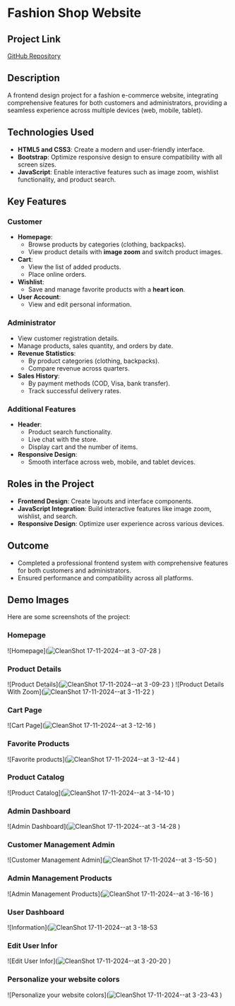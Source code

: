 # Fashion Shop Website

## Project Link
[GitHub Repository](https://github.com/CoutProgramming/Fashion_Shop_Website)

## Description
A frontend design project for a fashion e-commerce website, integrating comprehensive features for both customers and administrators, providing a seamless experience across multiple devices (web, mobile, tablet).

## Technologies Used
- **HTML5 and CSS3**: Create a modern and user-friendly interface.
- **Bootstrap**: Optimize responsive design to ensure compatibility with all screen sizes.
- **JavaScript**: Enable interactive features such as image zoom, wishlist functionality, and product search.

## Key Features

### Customer
- **Homepage**:
  - Browse products by categories (clothing, backpacks).
  - View product details with **image zoom** and switch product images.
- **Cart**:
  - View the list of added products.
  - Place online orders.
- **Wishlist**:
  - Save and manage favorite products with a **heart icon**.
- **User Account**:
  - View and edit personal information.

### Administrator
- View customer registration details.
- Manage products, sales quantity, and orders by date.
- **Revenue Statistics**:
  - By product categories (clothing, backpacks).
  - Compare revenue across quarters.
- **Sales History**:
  - By payment methods (COD, Visa, bank transfer).
  - Track successful delivery rates.

### Additional Features
- **Header**:
  - Product search functionality.
  - Live chat with the store.
  - Display cart and the number of items.
- **Responsive Design**:
  - Smooth interface across web, mobile, and tablet devices.

## Roles in the Project
- **Frontend Design**: Create layouts and interface components.
- **JavaScript Integration**: Build interactive features like image zoom, wishlist, and search.
- **Responsive Design**: Optimize user experience across various devices.

## Outcome
- Completed a professional frontend system with comprehensive features for both customers and administrators.
- Ensured performance and compatibility across all platforms.

## Demo Images
Here are some screenshots of the project:

### Homepage
![Homepage](![CleanShot 17-11-2024--at 3 -07-28](https://github.com/user-attachments/assets/936c3ccd-987f-4335-8aaf-6365e701e812)
)

### Product Details
![Product Details](![CleanShot 17-11-2024--at 3 -09-23](https://github.com/user-attachments/assets/d4c8f811-581a-42d9-a576-02e50ac856be)
)
![Product Details With Zoom](![CleanShot 17-11-2024--at 3 -11-22](https://github.com/user-attachments/assets/aed86782-d8de-4a40-8d4e-2adad8342e71)
)
### Cart Page
![Cart Page](![CleanShot 17-11-2024--at 3 -12-16](https://github.com/user-attachments/assets/96ccde02-91f8-455f-b088-c161ef15bae9)
)
### Favorite Products
![Favorite products](![CleanShot 17-11-2024--at 3 -12-44](https://github.com/user-attachments/assets/ee6c94ad-6ab6-4032-9679-e9e23fe0bad5)
)
### Product Catalog
![Product Catalog](![CleanShot 17-11-2024--at 3 -14-10](https://github.com/user-attachments/assets/acb2dddc-996f-4881-81ba-18c18f4f2d68)
)

### Admin Dashboard
![Admin Dashboard](![CleanShot 17-11-2024--at 3 -14-28](https://github.com/user-attachments/assets/a514c696-67d0-44ac-ae7c-3ab0e5bd033f)
)
### Customer Management Admin
![Customer Management Admin](![CleanShot 17-11-2024--at 3 -15-50](https://github.com/user-attachments/assets/8a5a63af-ab5b-4504-95f7-8a85f0c76fe8)
)
### Admin Management Products
![Admin Management Products](![CleanShot 17-11-2024--at 3 -16-16](https://github.com/user-attachments/assets/8bc54676-0564-4184-9693-9c897a4b4926)
)

### User Dashboard
![Information](![CleanShot 17-11-2024--at 3 -18-53](https://github.com/user-attachments/assets/dec63579-7677-463d-ac42-154c4d752270)
### Edit User Infor
![Edit User Infor](![CleanShot 17-11-2024--at 3 -20-20](https://github.com/user-attachments/assets/b114f7b3-5b43-477e-8cb6-c318056c74fd)
)

### Personalize your website colors
![Personalize your website colors](![CleanShot 17-11-2024--at 3 -23-43](https://github.com/user-attachments/assets/36b0330d-d0c7-4441-91dc-4d8d0e255d29)
)
